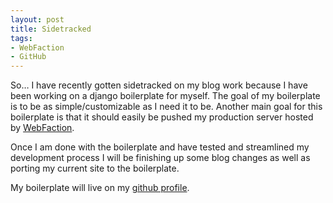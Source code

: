 ```yaml
---
layout: post
title: Sidetracked
tags:
- WebFaction
- GitHub
---
```


So… I have recently gotten sidetracked on my blog work because I have
been working on a django boilerplate for myself. The goal of my
boilerplate is to be as simple/customizable as I need it to be. Another
main goal for this boilerplate is that it should easily be pushed my
production server hosted by [WebFaction][].

Once I am done with the boilerplate and have tested and streamlined my
development process I will be finishing up some blog changes as well as
porting my current site to the boilerplate.

My boilerplate will live on my [github profile][].

  [WebFaction]: http://www.webfaction.com/
  [github profile]: https://github.com/edhedges